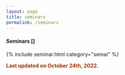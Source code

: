 ```yaml
---
layout: page
title: seminars
permalink: /seminars
---
```


<h4 class="text-center"><i class="fas fa-book"></i> Seminars <a href="https://mheriyanto.wordpress.com/#seminars">[<i class="fab fa-wordpress"></i>]</a></h4>

{% include seminar.html category="semai" %}

<span style="color:#993300;"><strong> Last updated on October 24th, 2022.</strong></span>